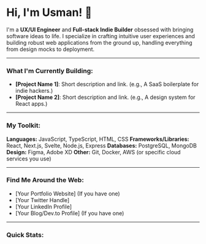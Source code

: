 # Hi, I'm Usman! 👋

I'm a **UX/UI Engineer** and **Full-stack Indie Builder** obsessed with bringing software ideas to life. I specialize in crafting intuitive user experiences and building robust web applications from the ground up, handling everything from design mocks to deployment.

---

### What I'm Currently Building:

*   **[Project Name 1]**: Short description and link. (e.g., A SaaS boilerplate for indie hackers.)
*   **[Project Name 2]**: Short description and link. (e.g., A design system for React apps.)

---

### My Toolkit:

**Languages:** JavaScript, TypeScript, HTML, CSS
**Frameworks/Libraries:** React, Next.js, Svelte, Node.js, Express
**Databases:** PostgreSQL, MongoDB
**Design:** Figma, Adobe XD
**Other:** Git, Docker, AWS (or specific cloud services you use)

---

### Find Me Around the Web:

*   [Your Portfolio Website] (If you have one)
*   [Your Twitter Handle]
*   [Your LinkedIn Profile]
*   [Your Blog/Dev.to Profile] (If you have one)

---

### Quick Stats:
